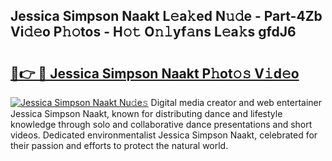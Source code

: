 ## Jessica Simpson Naakt L𝚎a𝚔ed N𝚞𝚍e - Part-4Zb Vi𝚍𝚎o P𝚑𝚘tos - H𝚘𝚝 O𝚗𝚕yf𝚊ns L𝚎a𝚔s gfdJ6

# <h2><a href="http://kfd8fw.oniu.top/?m=Jessica+Simpson+Naakt">🔗👉 🔴 Jessica Simpson Naakt P𝚑ot𝚘𝚜 V𝚒d𝚎o</a></h2>

[![Jessica Simpson Naakt Nu𝚍e𝚜](https://i.imgur.com/0qMVB7G.gif)](http://kfd8fw.oniu.top/?m=Jessica+Simpson+Naakt)
Digital media creator and web entertainer Jessica Simpson Naakt, known for distributing dance and lifestyle knowledge through solo and collaborative dance presentations and short videos. Dedicated environmentalist Jessica Simpson Naakt, celebrated for their passion and efforts to protect the natural world.  
